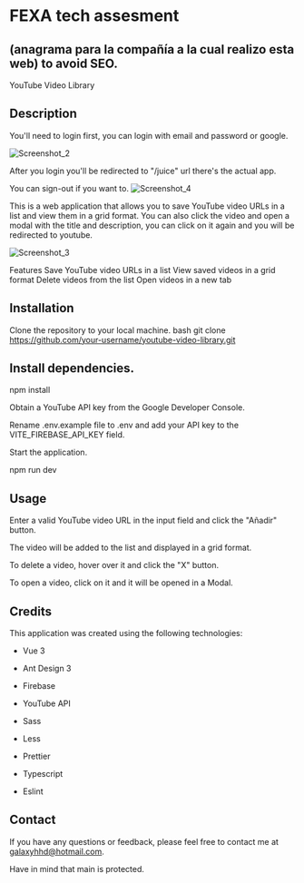 # FEXA tech assesment
## (anagrama para la compañía a la cual realizo esta web) to avoid SEO.

YouTube Video Library

## Description
You'll need to login first, you can login with email and password or google.

![Screenshot_2](https://user-images.githubusercontent.com/72152743/235280760-1a9166e6-483e-454b-9c73-3751d5fe89a5.png)

After you login you'll be redirected to "/juice" url there's the actual app.

You can sign-out if you want to.
![Screenshot_4](https://user-images.githubusercontent.com/72152743/235280801-ba87c414-5a0c-400d-9a99-026deea48377.png)

This is a web application that allows you to save YouTube video URLs in a list and view them in a grid format. You can also click the video and open a modal with the title and description, you can click on it again and you will be redirected to youtube.

![Screenshot_3](https://user-images.githubusercontent.com/72152743/235280761-3ac0e9f8-edfc-4e3d-821e-1469a9352dd9.png)

Features
Save YouTube video URLs in a list
View saved videos in a grid format
Delete videos from the list
Open videos in a new tab

## Installation
Clone the repository to your local machine.
bash
git clone https://github.com/your-username/youtube-video-library.git

## Install dependencies.
npm install

Obtain a YouTube API key from the Google Developer Console.

Rename .env.example file to .env and add your API key to the VITE_FIREBASE_API_KEY field.

Start the application.

npm run dev

## Usage
Enter a valid YouTube video URL in the input field and click the "Añadir" button.

The video will be added to the list and displayed in a grid format.

To delete a video, hover over it and click the "X" button.

To open a video, click on it and it will be opened in a Modal.

## Credits
This application was created using the following technologies:

- Vue 3

- Ant Design 3

- Firebase

- YouTube API

- Sass

- Less

- Prettier

- Typescript

- Eslint

## Contact
If you have any questions or feedback, please feel free to contact me at galaxyhhd@hotmail.com.

Have in mind that main is protected.
